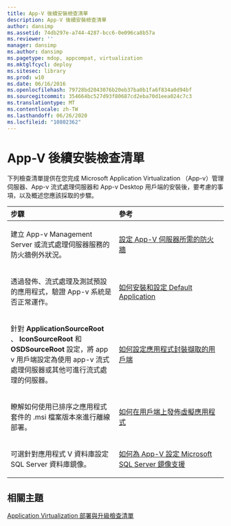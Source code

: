 ```yaml
---
title: App-V 後續安裝檢查清單
description: App-V 後續安裝檢查清單
author: dansimp
ms.assetid: 74db297e-a744-4287-bcc6-0e096ca8b57a
ms.reviewer: ''
manager: dansimp
ms.author: dansimp
ms.pagetype: mdop, appcompat, virtualization
ms.mktglfcycl: deploy
ms.sitesec: library
ms.prod: w10
ms.date: 06/16/2016
ms.openlocfilehash: 79728bd2043076b20eb37ba0b1fa6f834a0d94bf
ms.sourcegitcommit: 354664bc527d93f80687cd2eba70d1eea024c7c3
ms.translationtype: MT
ms.contentlocale: zh-TW
ms.lasthandoff: 06/26/2020
ms.locfileid: "10802362"
---
```

# App-V 後續安裝檢查清單


下列檢查清單提供在您完成 Microsoft Application Virtualization （App-v）管理伺服器、App-v 流式處理伺服器和 App-v Desktop 用戶端的安裝後，要考慮的事項，以及概述您應該採取的步驟。

<table>
<colgroup>
<col width="50%" />
<col width="50%" />
</colgroup>
<thead>
<tr class="header">
<th align="left">步驟</th>
<th align="left">參考</th>
</tr>
</thead>
<tbody>
<tr class="odd">
<td align="left"><p>建立 App-v Management Server 或流式處理伺服器服務的防火牆例外狀況。</p></td>
<td align="left"><p><a href="configuring-the-firewall-for-the-app-v-servers.md" data-raw-source="[Configuring the Firewall for the App-V Servers](configuring-the-firewall-for-the-app-v-servers.md)">設定 App-V 伺服器所需的防火牆</a></p></td>
</tr>
<tr class="even">
<td align="left"><p>透過發佈、流式處理及測試預設的應用程式，驗證 App-v 系統是否正常運作。</p></td>
<td align="left"><p><a href="how-to-install-and-configure-the-default-application.md" data-raw-source="[How to Install and Configure the Default Application](how-to-install-and-configure-the-default-application.md)">如何安裝和設定 Default Application</a></p></td>
</tr>
<tr class="odd">
<td align="left"><p>針對 <strong> ApplicationSourceRoot </strong> 、 <strong> IconSourceRoot </strong> 和 <strong> OSDSourceRoot </strong> 設定，將 app v 用戶端設定為使用 app-v 流式處理伺服器或其他可進行流式處理的伺服器。</p></td>
<td align="left"><p><a href="how-to-configure-the-client-for-application-package-retrieval.md" data-raw-source="[How to Configure the Client for Application Package Retrieval](how-to-configure-the-client-for-application-package-retrieval.md)">如何設定應用程式封裝擷取的用戶端</a></p></td>
</tr>
<tr class="even">
<td align="left"><p>瞭解如何使用已排序之應用程式套件的 .msi 檔案版本來進行離線部署。</p></td>
<td align="left"><p><a href="how-to-publish-a-virtual-application-on-the-client.md" data-raw-source="[How to Publish a Virtual Application on the Client](how-to-publish-a-virtual-application-on-the-client.md)">如何在用戶端上發佈虛擬應用程式</a></p></td>
</tr>
<tr class="odd">
<td align="left"><p>可選針對應用程式 V 資料庫設定 SQL Server 資料庫鏡像。</p></td>
<td align="left"><p><a href="how-to-configure-microsoft-sql-server-mirroring-support-for-app-v.md" data-raw-source="[How to Configure Microsoft SQL Server Mirroring Support for App-V](how-to-configure-microsoft-sql-server-mirroring-support-for-app-v.md)">如何為 App-V 設定 Microsoft SQL Server 鏡像支援</a></p></td>
</tr>
</tbody>
</table>

 

## 相關主題


[Application Virtualization 部署與升級檢查清單](application-virtualization-deployment-and-upgrade-checklists.md)

 

 






